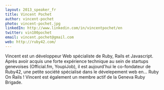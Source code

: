 ```yaml
---
layout: 2013_speaker_fr
title: Vincent Pochet
author: vincent-pochet
photo: vincent-pochet.jpg
linkedIn: http://www.linkedin.com/in/vincentpochet/en
twitter: vin100pochet
email: vincent.pochet@gmail.com
web: http://ruby42.com/
---
```


Vincent est un développeur Web spécialiste de Ruby, Rails et Javascript.
Après avoir acquis une forte expérience technique au sein de startups genevoises (Official.fm, YoupiJob), il est aujourd'hui le co-fondateur de Ruby42, une petite société spécialisé dans le dévelepement web en... Ruby On Rails !
Vincent est également un membre actif de la Geneva Ruby Brigade.